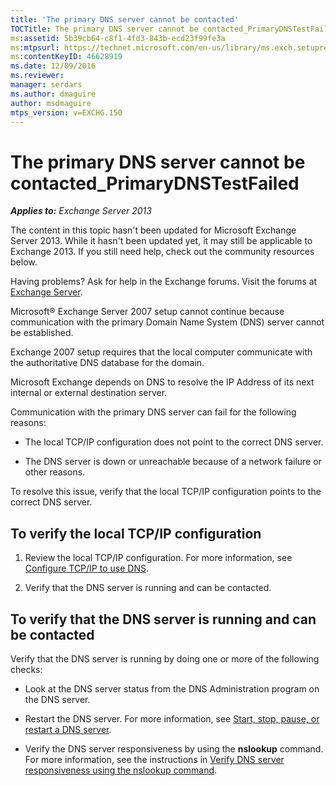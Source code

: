 ```yaml
---
title: 'The primary DNS server cannot be contacted'
TOCTitle: The primary DNS server cannot be contacted_PrimaryDNSTestFailed
ms:assetid: 5b39cb64-c8f1-4fd3-843b-ecd23f99fe3a
ms:mtpsurl: https://technet.microsoft.com/en-us/library/ms.exch.setupreadiness.primarydnstestfailed(v=EXCHG.150)
ms:contentKeyID: 46628919
ms.date: 12/09/2016
ms.reviewer: 
manager: serdars
ms.author: dmaguire
author: msdmaguire
mtps_version: v=EXCHG.150
---
```


# The primary DNS server cannot be contacted\_PrimaryDNSTestFailed

_**Applies to:** Exchange Server 2013_

The content in this topic hasn't been updated for Microsoft Exchange Server 2013. While it hasn't been updated yet, it may still be applicable to Exchange 2013. If you still need help, check out the community resources below.

Having problems? Ask for help in the Exchange forums. Visit the forums at [Exchange Server](https://go.microsoft.com/fwlink/p/?linkid=60612).

Microsoft® Exchange Server 2007 setup cannot continue because communication with the primary Domain Name System (DNS) server cannot be established.

Exchange 2007 setup requires that the local computer communicate with the authoritative DNS database for the domain.

Microsoft Exchange depends on DNS to resolve the IP Address of its next internal or external destination server.

Communication with the primary DNS server can fail for the following reasons:

- The local TCP/IP configuration does not point to the correct DNS server.

- The DNS server is down or unreachable because of a network failure or other reasons.

To resolve this issue, verify that the local TCP/IP configuration points to the correct DNS server.

## To verify the local TCP/IP configuration

1. Review the local TCP/IP configuration. For more information, see [Configure TCP/IP to use DNS](https://go.microsoft.com/fwlink/p/?linkid=68094).

2. Verify that the DNS server is running and can be contacted.

## To verify that the DNS server is running and can be contacted

Verify that the DNS server is running by doing one or more of the following checks:

- Look at the DNS server status from the DNS Administration program on the DNS server.

- Restart the DNS server. For more information, see [Start, stop, pause, or restart a DNS server](https://go.microsoft.com/fwlink/p/?linkid=62999).

- Verify the DNS server responsiveness by using the **nslookup** command. For more information, see the instructions in [Verify DNS server responsiveness using the nslookup command](https://go.microsoft.com/fwlink/p/?linkid=63000).
